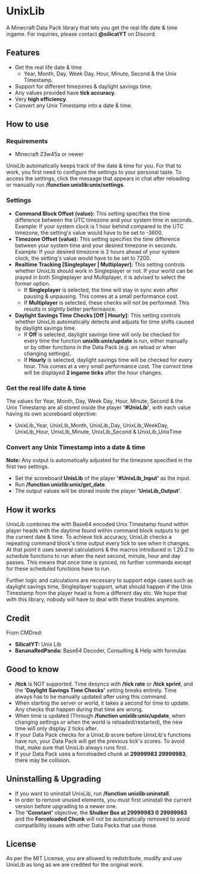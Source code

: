 # UnixLib
A Minecraft Data Pack library that lets you get the real life date & time ingame. For inquiries, please contact **@silicatYT** on Discord.

## Features
- Get the real life date & time
  - Year, Month, Day, Week Day, Hour, Minute, Second & the Unix Timestamp.
- Support for different timezones & daylight savings time.
- Any values provided have **tick accuracy**.
- Very **high efficiency**.
- Convert any Unix Timestamp into a date & time.

## How to use
### Requirements
- Minecraft 23w45a or newer

UnixLib automatically keeps track of the date & time for you. For that to work, you first need to configure the settings to your personal taste. To access the settings, click the message that appears in chat after reloading or manually run **/function unixlib:unix/settings**.
### Settings
- **Command Block Offset (value):** This setting specifies the time difference between the UTC timezone and your system time in seconds. Example: If your system clock is 1 hour behind compared to the UTC timezone, the setting's value would have to be set to -3600.
- **Timezone Offset (value):** This setting specifies the time difference between your system time and your desired timezone in seconds. Example: If your desired timezone is 2 hours ahead of your system clock, the setting's value would have to be set to 7200.
- **Realtime Tracking [Singleplayer | Multiplayer]:** This setting controls whether UnixLib should work in Singleplayer or not. If your world can be played in both Singleplayer and Multiplayer, it is advised to select the former option.
  - If **Singleplayer** is selected, the time will stay in sync even after pausing & unpausing. This comes at a small performance cost.
  - If **Multiplayer** is selected, these checks will not be performed. This results in slightly better performance.
- **Daylight Savings Time Checks [Off | Hourly]:** This setting controls whether UnixLib automatically detects and adjusts for time shifts caused by daylight savings time.
  - If **Off** is selected, daylight savings time will only be checked for every time the function **unixlib:unix/update** is run, either manually or by other functions in the Data Pack (e.g. on reload or when changing settings).
  - If **Hourly** is selected, daylight savings time will be checked for every hour. This comes at a very small performance cost. The correct time will be displayed **2 ingame ticks** after the hour changes.
### Get the real life date & time
The values for Year, Month, Day, Week Day, Hour, Minute, Second & the Unix Timestamp are all stored inside the player **'#UnixLib'**, with each value having its own scoreboard objective:
- UnixLib_Year, UnixLib_Month, UnixLib_Day, UnixLib_WeekDay, UnixLib_Hour, UnixLib_Minute, UnixLib_Second & UnixLib_UnixTime
### Convert any Unix Timestamp into a date & time
**Note:** Any output is automatically adjusted for the timezone specified in the first two settings.
- Set the scoreboard **UnixLib** of the player **'#UnixLib_Input'** as the input.
- Run **/function unixlib:unix/get_date**.
- The output values will be stored inside the player **'UnixLib_Output'**.

## How it works
UnixLib combines the with Base64 encoded Unix Timestamp found within player heads with the daytime found within command block outputs to get the current date & time. To achieve tick accuracy, UnixLib checks a repeating command block's time output every tick to see when it changes. At that point it uses several calculations & the macros introduced in 1.20.2 to schedule functions to run when the next second, minute, hour and day passes. This means that once time is synced, no further commands except for these scheduled functions have to run.

Further logic and calculations are necessary to support edge cases such as daylight savings time, Singleplayer support, what should happen if the Unix Timestamp from the player head is from a different day etc. We hope that with this library, nobody will have to deal with these troubles anymore.

## Credit
From CMDred:
- **SilicatYT:** Unix Lib
- **BananaRedPanda:** Base64 Decoder, Consulting & Help with formulas

## Good to know
- **/tick** is NOT supported. Time desyncs with **/tick rate** or **/tick sprint**, and the **'Daylight Savings Time Checks'** setting breaks entirely. Time always has to be manually updated after using this command.
- When starting the server or world, it takes a second for time to update. Any checks that happen during that time are wrong.
- When time is updated (Through **/function unixlib:unix/update**, when changing settings or when the world is reloaded/restarted), the new time will only display 2 ticks after.
- If your Data Pack checks for a UnixLib score before UnixLib's functions have run, your Data Pack will get the previous tick's scores. To avoid that, make sure that UnixLib always runs first.
- If your Data Pack uses a forceloaded chunk at **29999983 29999983**, there may be collision.

## Uninstalling & Upgrading
- If you want to uninstall UnixLib, run **/function unixlib:uninstall**.
- In order to remove unused elements, you must first uninstall the current version before upgrading to a newer one.
- The **'Constant'** objective, the **Shulker Box at 29999983 0 29999983** and the **Forceloaded Chunk** will not be automatically removed to avoid compatibility issues with other Data Packs that use those.

## License
As per the MIT License, you are allowed to redistribute, modify and use UnixLib as long as we are credited for the original work.
